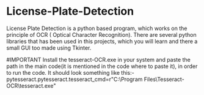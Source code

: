 # License-Plate-Detection
License Plate Detection is a python based program, which works on the principle of OCR ( Optical Character Recognition). There are several python libraries that has been used in this projects, which you will learn and there a small GUI too made using Tkinter.

#IMPORTANT
Install the tesseract-OCR.exe in your system and paste the path in the main code(it is mentioned in the code where to paste it), in order to run the code.
It should look something like this:- pytesseract.pytesseract.tesseract_cmd=r"C:\Program Files\Tesseract-OCR\tesseract.exe"
